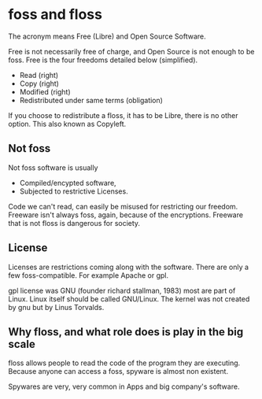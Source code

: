 # foss and floss

The acronym means Free (Libre) and Open Source Software. 

Free is not necessarily free of charge, and Open Source is not enough to be foss. 
Free is the four freedoms detailed below (simplified).

* Read (right)
* Copy (right)
* Modified (right)
* Redistributed under same terms (obligation)

If you choose to redistribute a floss, it has to be Libre, there is no other option. This also known as Copyleft.

## Not foss

Not foss software is usually
* Compiled/encypted software,
* Subjected to restrictive Licenses. 

Code we can't read, can easily be misused for restricting our freedom. Freeware isn't always foss, again, because of the encryptions. Freeware that is not floss is dangerous for society.

## License
Licenses are restrictions coming along with the software. There are only a few foss-compatible. For example Apache or gpl.

gpl license was GNU (founder richard stallman, 1983) most are part of Linux. Linux itself should be called GNU/Linux. The kernel was not created by gnu but by Linus Torvalds.

## Why floss, and what role does is play in the big scale
floss allows people to read the code of the program they are executing. Because anyone can access a foss, spyware is almost non existent.

Spywares are very, very common in Apps and big company's software.

